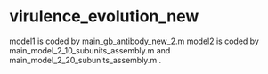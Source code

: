 # virulence_evolution_new

model1 is coded by main_gb_antibody_new_2.m
model2 is coded by main_model_2_10_subunits_assembly.m and main_model_2_20_subunits_assembly.m  .

